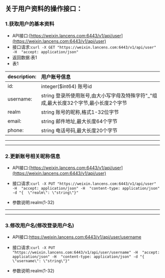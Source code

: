 ## 关于用户资料的操作接口：

### 1.获取用户的基本资料

* API接口:[https://weixin.lancens.com:6443/v1/api/user](https://weixin.lancens.com:6443/v1/api/user)
* 接口请求:`curl -X GET "https://weixin.lancens.com:6443/v1/api/user" -H  "accept: application/json"`
* 返回数据:表1
* 表1

| description: | 用户账号信息 |
| :--- | :--- |
| id: | integer\($int64\) 账号id |
| username: | string 登录所使用账号,由大小写字母及特殊字符"\_"组成,最大长度32个字节,最小长度2个字节 |
| realm | string 账号的昵称,格式1-32位字节 |
| email: | string 邮件地址,最大长度64个字节 |
| phone: | string 电话号码,最大长度20个字节 |

---

---

### 2.更新账号相关昵称信息

* API接口:[https://weixin.lancens.com:6443/v1/api/user](https://weixin.lancens.com:6443/v1/api/user)

* 接口请求:`curl -X PUT "https://weixin.lancens.com:6443/v1/api/user" -H  "accept: application/json" -H  "content-type: application/json" -d "{  \"realm\": \"string\"}"`

* 参数说明:realm\(1-32\)

---

---

### 3.修改用户名\(修改登录用户名\)

* API接口:https://weixin.lancens.com:6443/v1/api/user/username

* 接口请求:`curl -X PUT "https://weixin.lancens.com:6443/v1/api/user/username" -H  "accept: application/json" -H  "content-type: application/json" -d "{  \"username\": \"string\"}"`

* 参数说明:realm\(1-32\)



